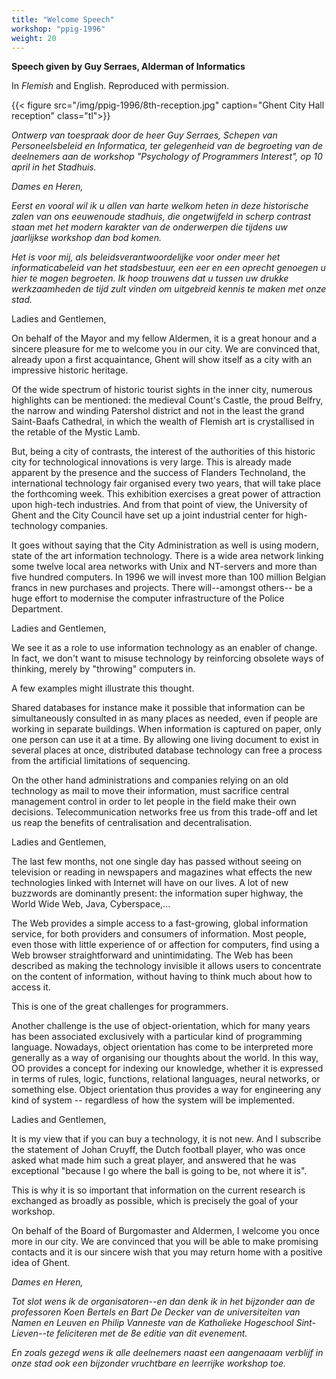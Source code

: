 ```yaml
---
title: "Welcome Speech"
workshop: "ppig-1996"
weight: 20
---
```


**Speech given by Guy Serraes, Alderman of Informatics**

In _Flemish_ and English. Reproduced with permission.

{{< figure src="/img/ppig-1996/8th-reception.jpg" caption="Ghent City Hall reception" class="tl">}}

_Ontwerp van toespraak door de heer Guy Serraes, Schepen van Personeelsbeleid en Informatica, ter gelegenheid van de begroeting van de deelnemers aan de workshop "Psychology of Programmers Interest", op 10 april in het Stadhuis._

_Dames en Heren,_

_Eerst en vooral wil ik u allen van harte welkom heten in deze historische zalen van ons eeuwenoude stadhuis, die ongetwijfeld in scherp contrast staan met het modern karakter van de onderwerpen die tijdens uw jaarlijkse workshop dan bod komen._

_Het is voor mij, als beleidsverantwoordelijke voor onder meer het informaticabeleid van het stadsbestuur, een eer en een oprecht genoegen u hier te mogen begroeten. Ik hoop trouwens dat u tussen uw drukke werkzaamheden de tijd zult vinden om uitgebreid kennis te maken met onze stad._

Ladies and Gentlemen,

On behalf of the Mayor and my fellow Aldermen, it is a great honour and a sincere pleasure for me to welcome you in our city. We are convinced that, already upon a first acquaintance, Ghent will show itself as a city with an impressive historic heritage.

Of the wide spectrum of historic tourist sights in the inner city, numerous highlights can be mentioned: the medieval Count's Castle, the proud Belfry, the narrow and winding Patershol district and not in the least the grand Saint-Baafs Cathedral, in which the wealth of Flemish art is crystallised in the retable of the Mystic Lamb.

But, being a city of contrasts, the interest of the authorities of this historic city for technological innovations is very large. This is already made apparent by the presence and the success of Flanders Technoland, the international technology fair organised every two years, that will take place the forthcoming week. This exhibition exercises a great power of attraction upon high-tech industries. And from that point of view, the University of Ghent and the City Council have set up a joint industrial center for high-technology companies.

It goes without saying that the City Administration as well is using modern, state of the art information technology. There is a wide area network linking some twelve local area networks with Unix and NT-servers and more than five hundred computers. In 1996 we will invest more than 100 million Belgian francs in new purchases and projects. There will--amongst others-- be a huge effort to modernise the computer infrastructure of the Police Department.

Ladies and Gentlemen,

We see it as a role to use information technology as an enabler of change. In fact, we don't want to misuse technology by reinforcing obsolete ways of thinking, merely by "throwing" computers in.

A few examples might illustrate this thought.

Shared databases for instance make it possible that information can be simultaneously consulted in as many places as needed, even if people are working in separate buildings. When information is captured on paper, only one person can use it at a time. By allowing one living document to exist in several places at once, distributed database technology can free a process from the artificial limitations of sequencing.

On the other hand administrations and companies relying on an old technology as mail to move their information, must sacrifice central management control in order to let people in the field make their own decisions. Telecommunication networks free us from this trade-off and let us reap the benefits of centralisation and decentralisation.

Ladies and Gentlemen,

The last few months, not one single day has passed without seeing on television or reading in newspapers and magazines what effects the new technologies linked with Internet will have on our lives. A lot of new buzzwords are dominantly present: the information super highway, the World Wide Web, Java, Cyberspace,...

The Web provides a simple access to a fast-growing, global information service, for both providers and consumers of information. Most people, even those with little experience of or affection for computers, find using a Web browser straightforward and unintimidating. The Web has been described as making the technology invisible it allows users to concentrate on the content of information, without having to think much about how to access it.

This is one of the great challenges for programmers.

Another challenge is the use of object-orientation, which for many years has been associated exclusively with a particular kind of programming language. Nowadays, object orientation has come to be interpreted more generally as a way of organising our thoughts about the world. In this way, OO provides a concept for indexing our knowledge, whether it is expressed in terms of rules, logic, functions, relational languages, neural networks, or something else. Object orientation thus provides a way for engineering any kind of system -- regardless of how the system will be implemented.

Ladies and Gentlemen,

It is my view that if you can buy a technology, it is not new. And I subscribe the statement of Johan Cruyff, the Dutch football player, who was once asked what made him such a great player, and answered that he was exceptional "because I go where the ball is going to be, not where it is".

This is why it is so important that information on the current research is exchanged as broadly as possible, which is precisely the goal of your workshop.

On behalf of the Board of Burgomaster and Aldermen, I welcome you once more in our city. We are convinced that you will be able to make promising contacts and it is our sincere wish that you may return home with a positive idea of Ghent.

_Dames en Heren,_

_Tot slot wens ik de organisatoren--en dan denk ik in het bijzonder aan de professoren Koen Bertels en Bart De Decker van de universiteiten van Namen en Leuven en Philip Vanneste van de Katholieke Hogeschool Sint- Lieven--te feliciteren met de 8e editie van dit evenement._

_En zoals gezegd wens ik alle deelnemers naast een aangenaaam verblijf in onze stad ook een bijzonder vruchtbare en leerrijke workshop toe._
